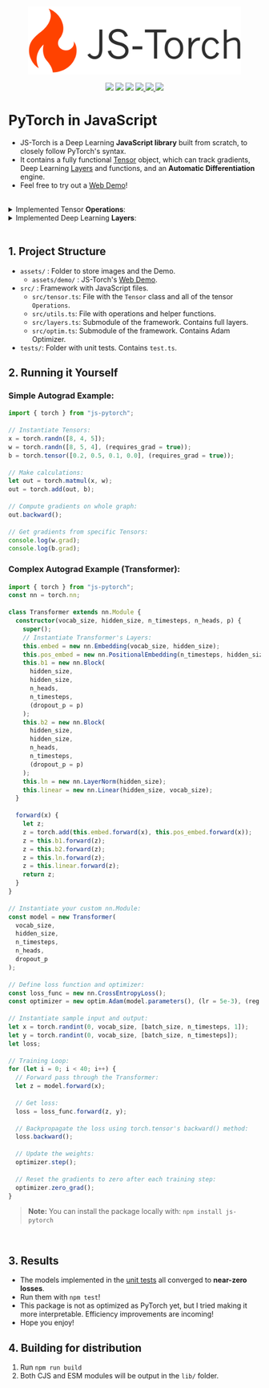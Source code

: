 <p align="center">
  <img src="./assets/logo.png" alt="js-torch" height="135">
</p>

<p align="center">
    <a href="https://github.com/eduardoleao052/js-torch/actions/workflows/test.yml/badge.svg" alt="Unit Tests">
        <img src="https://github.com/eduardoleao052/js-torch/actions/workflows/test.yml/badge.svg" /></a>
    <a href="https://github.com/eduardoleao052/js-torch/pulse" alt="Activity">
        <img src="https://img.shields.io/github/commit-activity/m/eduardoleao052/js-torch" /></a>
    <a href="https://github.com/eduardoleao052/js-torch/graphs/contributors" alt="Contributors">
        <img src="https://img.shields.io/github/contributors/eduardoleao052/js-torch" /></a>
    <a href="https://github.com/eduardoleao052/js-torch">
        <img src="https://img.shields.io/badge/language-JavaScript-yellow">
    </a>
    <a href="mailto:eduardoleao052@usp.br">
        <img src="https://img.shields.io/badge/-Email-red?style=flat-square&logo=gmail&logoColor=white">
    </a>
    <a href="https://www.linkedin.com/in/eduardoleao052/">
        <img src="https://img.shields.io/badge/-Linkedin-blue?style=flat-square&logo=linkedin">
    </a>
</p>

# PyTorch in JavaScript

- JS-Torch is a Deep Learning **JavaScript library** built from scratch, to closely follow PyTorch's syntax.
- It contains a fully functional [Tensor](src/tensor.ts) object, which can track gradients, Deep Learning [Layers](src/layers.ts) and functions, and an **Automatic Differentiation** engine.
- Feel free to try out a <a href="https://eduardoleao052.github.io/js-torch/assets/demo/demo.html" target="blank">Web Demo</a>!

<br>

<details>
<summary> Implemented Tensor <b>Operations</b>: </summary>

<br/>

- [Add](https://github.com/eduardoleao052/js-torch/blob/07c1286867b952f32c0e904033214253e8812090/src/tensor.js#L346-L401)
- [Subtract](https://github.com/eduardoleao052/js-torch/blob/07c1286867b952f32c0e904033214253e8812090/src/tensor.js#L404-L438)
- [Multiply](https://github.com/eduardoleao052/js-torch/blob/07c1286867b952f32c0e904033214253e8812090/src/tensor.js#L441-L496)
- [Divide](https://github.com/eduardoleao052/js-torch/blob/07c1286867b952f32c0e904033214253e8812090/src/tensor.js#L498-L557)
- [Matrix Multiply](https://github.com/eduardoleao052/js-torch/blob/07c1286867b952f32c0e904033214253e8812090/src/tensor.js#L560-L621)
- [Power](https://github.com/eduardoleao052/js-torch/blob/07c1286867b952f32c0e904033214253e8812090/src/tensor.js#L625-L663)
- [Square Root](https://github.com/eduardoleao052/js-torch/blob/07c1286867b952f32c0e904033214253e8812090/src/tensor.js#L666-L704)
- [Exponentiate](https://github.com/eduardoleao052/js-torch/blob/07c1286867b952f32c0e904033214253e8812090/src/tensor.js#706-L744)
- [Log](https://github.com/eduardoleao052/js-torch/blob/07c1286867b952f32c0e904033214253e8812090/src/tensor.js#L746-L785)
- [Sum](https://github.com/eduardoleao052/js-torch/blob/07c1286867b952f32c0e904033214253e8812090/src/tensor.js#L790-L842)
- [Mean](https://github.com/eduardoleao052/js-torch/blob/07c1286867b952f32c0e904033214253e8812090/src/tensor.js#L844-L894)
- [Variance](https://github.com/eduardoleao052/js-torch/blob/07c1286867b952f32c0e904033214253e8812090/src/tensor.js#L896-L949)
- [Transpose](https://github.com/eduardoleao052/js-torch/blob/07c1286867b952f32c0e904033214253e8812090/src/tensor.js#L953-L1008)
- [At](https://github.com/eduardoleao052/js-torch/blob/07c1286867b952f32c0e904033214253e8812090/src/tensor.js#L1010-L1060)
- [MaskedFill](https://github.com/eduardoleao052/js-torch/blob/07c1286867b952f32c0e904033214253e8812090/src/tensor.js#L1062-L1095)
- [Reshape](https://github.com/eduardoleao052/js-torch/blob/07c1286867b952f32c0e904033214253e8812090/src/tensor.js#L1097-L1129)

</details>

<details>
<summary> Implemented Deep Learning <b>Layers</b>: </summary>

<br/>

- [nn.Linear](https://github.com/eduardoleao052/js-torch/blob/a158c91db9775a88fae6ed2d0f76d6d8ee6f9d23/src/layers.js#L60-L88)
- [nn.MultiHeadSelfAttention](https://github.com/eduardoleao052/js-torch/blob/a158c91db9775a88fae6ed2d0f76d6d8ee6f9d23/src/layers.js#L90-L163)
- [nn.FullyConnected](https://github.com/eduardoleao052/js-torch/blob/a158c91db9775a88fae6ed2d0f76d6d8ee6f9d23/src/layers.js#L165-L194)
- [nn.Block](https://github.com/eduardoleao052/js-torch/blob/a158c91db9775a88fae6ed2d0f76d6d8ee6f9d23/src/layers.js#L196-L226)
- [nn.Embedding](https://github.com/eduardoleao052/js-torch/blob/a158c91db9775a88fae6ed2d0f76d6d8ee6f9d23/src/layers.js#L231-L260)
- [nn.PositionalEmbedding](https://github.com/eduardoleao052/js-torch/blob/a158c91db9775a88fae6ed2d0f76d6d8ee6f9d23/src/layers.js#L262-L291)
- [nn.ReLU](https://github.com/eduardoleao052/js-torch/blob/a158c91db9775a88fae6ed2d0f76d6d8ee6f9d23/src/layers.js#L296-L325)
- [nn.Softmax](https://github.com/eduardoleao052/js-torch/blob/a158c91db9775a88fae6ed2d0f76d6d8ee6f9d23/src/layers.js#L327-L346)
- [nn.Dropout](https://github.com/eduardoleao052/js-torch/blob/a158c91db9775a88fae6ed2d0f76d6d8ee6f9d23/src/layers.js#L351-L376)
- [nn.LayerNorm](https://github.com/eduardoleao052/js-torch/blob/a158c91db9775a88fae6ed2d0f76d6d8ee6f9d23/src/layers.js#L378-L397)
- [nn.CrossEntropyLoss](https://github.com/eduardoleao052/js-torch/blob/a158c91db9775a88fae6ed2d0f76d6d8ee6f9d23/src/layers.js#L400-L441)

</details>
<br/>

## 1. Project Structure

- `assets/` : Folder to store images and the Demo.
  - `assets/demo/` : JS-Torch's [Web Demo](https://eduardoleao052.github.io/js-torch/assets/demo/demo.html).
- `src/` : Framework with JavaScript files.
  - `src/tensor.ts`: File with the `Tensor` class and all of the tensor `Operations`.
  - `src/utils.ts`: File with operations and helper functions.
  - `src/layers.ts`: Submodule of the framework. Contains full layers.
  - `src/optim.ts`: Submodule of the framework. Contains Adam Optimizer.
- `tests/`: Folder with unit tests. Contains `test.ts`.

## 2. Running it Yourself

### Simple Autograd Example:

```typescript
import { torch } from "js-pytorch";

// Instantiate Tensors:
x = torch.randn([8, 4, 5]);
w = torch.randn([8, 5, 4], (requires_grad = true));
b = torch.tensor([0.2, 0.5, 0.1, 0.0], (requires_grad = true));

// Make calculations:
let out = torch.matmul(x, w);
out = torch.add(out, b);

// Compute gradients on whole graph:
out.backward();

// Get gradients from specific Tensors:
console.log(w.grad);
console.log(b.grad);
```

### Complex Autograd Example (Transformer):

```typescript
import { torch } from "js-pytorch";
const nn = torch.nn;

class Transformer extends nn.Module {
  constructor(vocab_size, hidden_size, n_timesteps, n_heads, p) {
    super();
    // Instantiate Transformer's Layers:
    this.embed = new nn.Embedding(vocab_size, hidden_size);
    this.pos_embed = new nn.PositionalEmbedding(n_timesteps, hidden_size);
    this.b1 = new nn.Block(
      hidden_size,
      hidden_size,
      n_heads,
      n_timesteps,
      (dropout_p = p)
    );
    this.b2 = new nn.Block(
      hidden_size,
      hidden_size,
      n_heads,
      n_timesteps,
      (dropout_p = p)
    );
    this.ln = new nn.LayerNorm(hidden_size);
    this.linear = new nn.Linear(hidden_size, vocab_size);
  }

  forward(x) {
    let z;
    z = torch.add(this.embed.forward(x), this.pos_embed.forward(x));
    z = this.b1.forward(z);
    z = this.b2.forward(z);
    z = this.ln.forward(z);
    z = this.linear.forward(z);
    return z;
  }
}

// Instantiate your custom nn.Module:
const model = new Transformer(
  vocab_size,
  hidden_size,
  n_timesteps,
  n_heads,
  dropout_p
);

// Define loss function and optimizer:
const loss_func = new nn.CrossEntropyLoss();
const optimizer = new optim.Adam(model.parameters(), (lr = 5e-3), (reg = 0));

// Instantiate sample input and output:
let x = torch.randint(0, vocab_size, [batch_size, n_timesteps, 1]);
let y = torch.randint(0, vocab_size, [batch_size, n_timesteps]);
let loss;

// Training Loop:
for (let i = 0; i < 40; i++) {
  // Forward pass through the Transformer:
  let z = model.forward(x);

  // Get loss:
  loss = loss_func.forward(z, y);

  // Backpropagate the loss using torch.tensor's backward() method:
  loss.backward();

  // Update the weights:
  optimizer.step();

  // Reset the gradients to zero after each training step:
  optimizer.zero_grad();
}
```

> **Note:** You can install the package locally with: `npm install js-pytorch`

<br/>

## 3. Results

- The models implemented in the [unit tests](tests/test.ts) all converged to **near-zero losses**.
- Run them with `npm test`!
- This package is not as optimized as PyTorch yet, but I tried making it more interpretable. Efficiency improvements are incoming!
- Hope you enjoy!

## 4. Building for distribution

1. Run `npm run build`
2. Both CJS and ESM modules will be output in the `lib/` folder.
